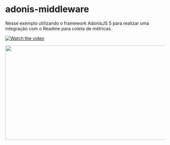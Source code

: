 # adonis-middleware

Nesse exemplo utilizando o framework AdonisJS 5 para realizar uma integração com o Readme para coleta de métricas.

[![Watch the video](https://img.youtube.com/vi/0d_IqGvebSc?si=bVPttqmZz8QV0SCZ/hqdefault.jpg)](https://www.youtube.com/embed/0d_IqGvebSc?si=bVPttqmZz8QV0SCZ)

[<img src="https://img.youtube.com/vi/0d_IqGvebSc?si=bVPttqmZz8QV0SCZ/hqdefault.jpg" width="600" height="300"
/>](https://www.youtube.com/embed/0d_IqGvebSc?si=bVPttqmZz8QV0SCZ)


